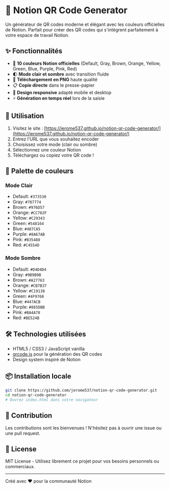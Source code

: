 # 🎯 Notion QR Code Generator

Un générateur de QR codes moderne et élégant avec les couleurs officielles de Notion. Parfait pour créer des QR codes qui s'intègrent parfaitement à votre espace de travail Notion.

## ✨ Fonctionnalités

- 🎨 **10 couleurs Notion officielles** (Default, Gray, Brown, Orange, Yellow, Green, Blue, Purple, Pink, Red)
- 🌓 **Mode clair et sombre** avec transition fluide
- 💾 **Téléchargement en PNG** haute qualité
- 📋 **Copie directe** dans le presse-papier
- 📱 **Design responsive** adapté mobile et desktop
- ⚡ **Génération en temps réel** lors de la saisie

## 🚀 Utilisation

1. Visitez le site : [https://jerome537.github.io/notion-qr-code-generator/](https://jerome537.github.io/notion-qr-code-generator/)
2. Entrez l'URL que vous souhaitez encoder
3. Choisissez votre mode (clair ou sombre)
4. Sélectionnez une couleur Notion
5. Téléchargez ou copiez votre QR code !

## 🎨 Palette de couleurs

### Mode Clair
- Default: `#373530`
- Gray: `#787774`
- Brown: `#976D57`
- Orange: `#CC782F`
- Yellow: `#C29343`
- Green: `#548164`
- Blue: `#487CA5`
- Purple: `#8A67AB`
- Pink: `#B35488`
- Red: `#C4554D`

### Mode Sombre
- Default: `#D4D4D4`
- Gray: `#9B9B9B`
- Brown: `#A27763`
- Orange: `#CB7B37`
- Yellow: `#C19138`
- Green: `#4F9768`
- Blue: `#447ACB`
- Purple: `#865DBB`
- Pink: `#BA4A78`
- Red: `#BE524B`

## 🛠️ Technologies utilisées

- HTML5 / CSS3 / JavaScript vanilla
- [qrcode.js](https://github.com/davidshimjs/qrcodejs) pour la génération des QR codes
- Design system inspiré de Notion

## 📦 Installation locale

```bash
git clone https://github.com/jerome537/notion-qr-code-generator.git
cd notion-qr-code-generator
# Ouvrez index.html dans votre navigateur
```

## 🤝 Contribution

Les contributions sont les bienvenues ! N'hésitez pas à ouvrir une issue ou une pull request.

## 📄 License

MIT License - Utilisez librement ce projet pour vos besoins personnels ou commerciaux.

---

Créé avec ❤️ pour la communauté Notion